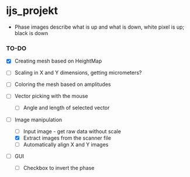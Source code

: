 # ijs_projekt

* Phase images describe what is up and what is down, white pixel is up; black is down

### TO-DO

- [x] Creating mesh based on HeightMap
- [ ] Scaling in X and Y dimensions, getting micrometers?
- [ ] Coloring the mesh based on amplitudes

- [ ] Vector picking with the mouse
	- [ ] Angle and length of selected vector

- [ ] Image manipulation
	- [ ] Input image - get raw data without scale
	- [x] Extract images from the scanner file
	- [ ] Automatically align X and Y images

- [ ] GUI
	- [ ] Checkbox to invert the phase